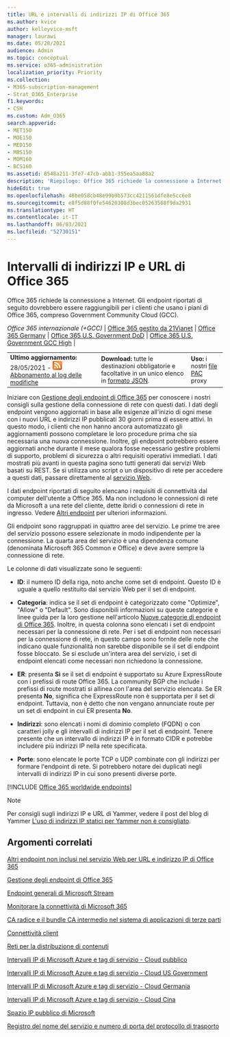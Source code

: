 ```yaml
---
title: URL e intervalli di indirizzi IP di Office 365
ms.author: kvice
author: kelleyvice-msft
manager: laurawi
ms.date: 05/28/2021
audience: Admin
ms.topic: conceptual
ms.service: o365-administration
localization_priority: Priority
ms.collection:
- M365-subscription-management
- Strat_O365_Enterprise
f1.keywords:
- CSH
ms.custom: Adm_O365
search.appverid:
- MET150
- MOE150
- MED150
- MBS150
- MOM160
- BCS160
ms.assetid: 8548a211-3fe7-47cb-abb1-355ea5aa88a2
description: 'Riepilogo: Office 365 richiede la connessione a Internet. Gli endpoint riportati di seguito dovrebbero essere raggiungibili per i clienti che usano i piani di Office 365, compreso Government Community Cloud (GCC).'
hideEdit: true
ms.openlocfilehash: 48be058cb48e99b9b573cc4211561dfe8e5cc6e8
ms.sourcegitcommit: e8f5d88f0fe54620308d3bec05263568f9da2931
ms.translationtype: HT
ms.contentlocale: it-IT
ms.lasthandoff: 06/03/2021
ms.locfileid: "52730151"
---
```

# <a name="office-365-urls-and-ip-address-ranges"></a>Intervalli di indirizzi IP e URL di Office 365

Office 365 richiede la connessione a Internet. Gli endpoint riportati di seguito dovrebbero essere raggiungibili per i clienti che usano i piani di Office 365, compreso Government Community Cloud (GCC).
  
*Office 365 internazionale (+GCC)* | [Office 365 gestito da 21Vianet](urls-and-ip-address-ranges-21vianet.md) | [Office 365 Germany](microsoft-365-germany-endpoints.md) | [Office 365 U.S. Government DoD](microsoft-365-u-s-government-dod-endpoints.md)  | [Office 365 U.S. Government GCC High](microsoft-365-u-s-government-gcc-high-endpoints.md) |

||||
|:-----|:-----|:-----|
|**Ultimo aggiornamento:** 28/05/2021 - ![RSS](../media/5dc6bb29-25db-4f44-9580-77c735492c4b.png) [Abbonamento al log delle modifiche](https://endpoints.office.com/version/worldwide?allversions=true&format=rss&clientrequestid=b10c5ed1-bad1-445f-b386-b919946339a7) <br/> |**Download:** tutte le destinazioni obbligatorie e facoltative in un unico elenco in [formato JSON](https://endpoints.office.com/endpoints/worldwide?clientrequestid=b10c5ed1-bad1-445f-b386-b919946339a7).  <br/> | **Uso:** i nostri [file PAC](managing-office-365-endpoints.md#pacfiles) proxy <br/> |

 Iniziare con [Gestione degli endpoint di Office 365](managing-office-365-endpoints.md) per conoscere i nostri consigli sulla gestione della connessione di rete con questi dati. I dati degli endpoint vengono aggiornati in base alle esigenze all'inizio di ogni mese con i nuovi URL e indirizzi IP pubblicati 30 giorni prima di essere attivi. In questo modo, i clienti che non hanno ancora automatizzato gli aggiornamenti possono completare le loro procedure prima che sia necessaria una nuova connessione. Inoltre, gli endpoint potrebbero essere aggiornati anche durante il mese qualora fosse necessario gestire problemi di supporto, problemi di sicurezza o altri requisiti operativi immediati. I dati mostrati più avanti in questa pagina sono tutti generati dai servizi Web basati su REST. Se si utilizza uno script o un dispositivo di rete per accedere a questi dati, passare direttamente al [servizio Web](microsoft-365-ip-web-service.md).

I dati endpoint riportati di seguito elencano i requisiti di connettività dal computer dell'utente a Office 365. Ma non includono le connessioni di rete da Microsoft a una rete del cliente, dette ibridi o connessioni di rete in ingresso. Vedere [Altri endpoint](additional-office365-ip-addresses-and-urls.md) per ulteriori informazioni.

Gli endpoint sono raggruppati in quattro aree del servizio. Le prime tre aree del servizio possono essere selezionate in modo indipendente per la connessione. La quarta area del servizio è una dipendenza comune (denominata Microsoft 365 Common e Office) e deve avere sempre la connessione di rete.

Le colonne di dati visualizzate sono le seguenti:

- **ID**: il numero ID della riga, noto anche come set di endpoint. Questo ID è uguale a quello restituito dal servizio Web per il set di endpoint.

- **Categoria**: indica se il set di endpoint è categorizzato come "Optimize", "Allow" o "Default". Sono disponibili informazioni su queste categorie e linee guida per la loro gestione nell'articolo [Nuove categorie di endpoint di Office 365](microsoft-365-network-connectivity-principles.md#new-office-365-endpoint-categories). Inoltre, in questa colonna sono elencati i set di endpoint necessari per la connessione di rete. Per i set di endpoint non necessari per la connessione di rete, in questo campo sono fornite delle note che indicano quale funzionalità non sarebbe disponibile se il set di endpoint fosse bloccato. Se si esclude un'intera area del servizio, i set di endpoint elencati come necessari non richiedono la connessione.

- **ER**: presenta **Sì** se il set di endpoint è supportato su Azure ExpressRoute con i prefissi di route Office 365. La community BGP che include i prefissi di route mostrati si allinea con l'area del servizio elencata. Se ER presenta **No**, significa che ExpressRoute non è supportata per il set di endpoint. Tuttavia, non è detto che non vengano annunciate route per un set di endpoint in cui ER presenta **No**.

- **Indirizzi**: sono elencati i nomi di dominio completo (FQDN) o con caratteri jolly e gli intervalli di indirizzi IP per il set di endpoint. Tenere presente che un intervallo di indirizzi IP è in formato CIDR e potrebbe includere più indirizzi IP nella rete specificata.
 
- **Porte**: sono elencate le porte TCP o UDP combinate con gli indirizzi per formare l'endpoint di rete. Si potrebbero notare dei duplicati negli intervalli di indirizzi IP in cui sono presenti diverse porte.

[!INCLUDE [Office 365 worldwide endpoints](../includes/office-365-worldwide-endpoints.md)]

>[!Note]
>Per consigli sugli indirizzi IP e URL di Yammer, vedere il post del blog di Yammer [L'uso di indirizzi IP statici per Yammer non è consigliato](https://techcommunity.microsoft.com/t5/Yammer-Blog/Using-hard-coded-IP-addresses-for-Yammer-is-not-recommended/ba-p/276592).
>

## <a name="related-topics"></a>Argomenti correlati
[Altri endpoint non inclusi nel servizio Web per URL e indirizzo IP di Office 365](additional-office365-ip-addresses-and-urls.md)

[Gestione degli endpoint di Office 365](managing-office-365-endpoints.md)

[Endpoint generali di Microsoft Stream](/stream/network-overview#general-microsoft-stream-endpoints)
  
[Monitorare la connettività di Microsoft 365](./monitor-connectivity.md)

[CA radice e il bundle CA intermedio nel sistema di applicazioni di terze parti](../compliance/encryption-office-365-certificate-chains.md)
  
[Connettività client](https://support.office.com/article/client-connectivity-4232abcf-4ae5-43aa-bfa1-9a078a99c78b)
  
[Reti per la distribuzione di contenuti](https://support.office.com/article/content-delivery-networks-0140f704-6614-49bb-aa6c-89b75dcd7f1f)
  
[Intervalli IP di Microsoft Azure e tag di servizio - Cloud pubblico](https://www.microsoft.com/download/details.aspx?id=56519)

[Intervalli IP di Microsoft Azure e tag di servizio - Cloud US Government](https://www.microsoft.com/download/details.aspx?id=57063)

[Intervalli IP di Microsoft Azure e tag di servizio - Cloud Germania](https://www.microsoft.com/download/details.aspx?id=57064)

[Intervalli IP di Microsoft Azure e tag di servizio - Cloud Cina](https://www.microsoft.com/download/details.aspx?id=57062)
  
[Spazio IP pubblico di Microsoft](https://www.microsoft.com/download/details.aspx?id=53602)

[Registro del nome del servizio e numero di porta del protocollo di trasporto](https://www.iana.org/assignments/service-names-port-numbers/service-names-port-numbers.xhtml)
